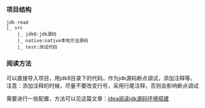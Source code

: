 ### 项目结构
```properties
jdk-read
|_ src
    |_ jdk8:jdk源码
    |_ native:native本地方法源码
    |_ test:测试代码
```

### 阅读方法
可以直接导入项目，用jdk8目录下的代码，作为jdk源码断点调试，添加注释等，注意：添加注释的时候，尽量不要改变行号，采用行尾注释，否则会影响断点调试

需要进行一些配置，方法可以见这篇文章：[idea阅读jdk源码环境搭建](https://blog.csdn.net/w139074301/article/details/114981944?spm=1001.2014.3001.5501)
